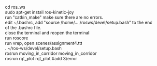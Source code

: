 cd ros_ws  
sudo apt-get install ros-kinetic-joy  
run "catkin_make" make sure there are no errors.  
edit ~/.bashrc, add "source /home/..../rosws/devel/setup.bash" to the end of the .bashrc file.  
close the terminal and reopen the terminal  
run roscore  
run vrep, open scenes/assignment4.ttt  
. ~/ros-ws/devel/setup.bash  
rosrun moving_in_corridor moving_in_corridor  
rosrun rqt_plot rqt_plot #add 3/error
